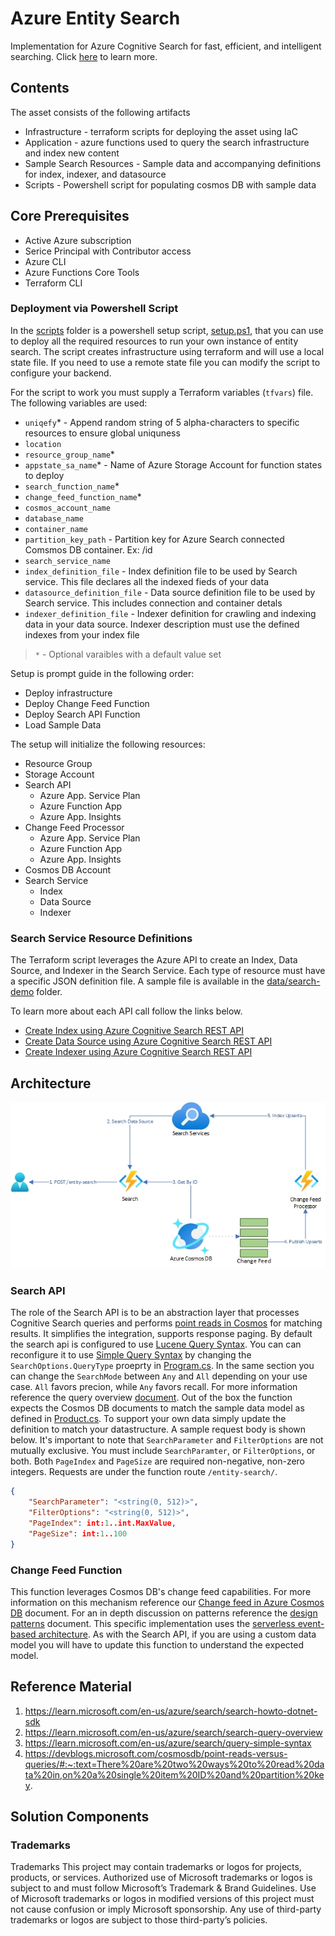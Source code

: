 <!-- ABOUT THE PROJECT -->
# Azure Entity Search

Implementation for Azure Cognitive Search for fast, efficient, and intelligent searching. Click [here](https://learn.microsoft.com/en-us/azure/search/search-what-is-azure-search) to learn more.

## Contents

The asset consists of the following artifacts

* Infrastructure - terraform scripts for deploying the asset using IaC [](/infrastructure/terraform)
* Application - azure functions used to query the search infrastructure and index new content [](/src/ap)
* Sample Search Resources - Sample data and accompanying definitions for index, indexer, and datasource [](data/search-demo/)
* Scripts - Powershell script for populating cosmos DB with sample data
  
## Core Prerequisites

* Active Azure subscription
* Serice Principal with Contributor access
* Azure CLI
* Azure Functions Core Tools
* Terraform CLI

### Deployment via Powershell Script

In the [scripts](/scripts/) folder is a powershell setup script, [setup.ps1](/scripts/setup.ps1), that you can use to deploy all the required resources to run your own instance of entity search.  The script creates infrastructure using terraform and will use a local state file. If you need to use a remote state file you can modify the script to configure your backend.

For the script to work you must supply a Terraform variables (`tfvars`) file. The following variables are used:

* `uniqefy`* - Append random string of 5 alpha-characters to specific resources to ensure global uniquness
* `location`
* `resource_group_name`*
* `appstate_sa_name`* - Name of Azure Storage Account for function states to deploy
* `search_function_name`*
* `change_feed_function_name`*
* `cosmos_account_name`
* `database_name`
* `container_name`
* `partition_key_path` - Partition key for Azure Search connected Comsmos DB container. Ex: /id
* `search_service_name`
* `index_definition_file` - Index definition file to be used by Search service. This file declares all the indexed fieds of your data
* `datasource_definition_file` - Data source definition file to be used by Search service. This includes connection and container detals
* `indexer_definition_file` - Indexer definition for crawling and indexing data in your data source. Indexer description must use the defined indexes from your index file

> `*` - Optional varaibles with a default value set

Setup is prompt guide in the following order:

* Deploy infrastructure
* Deploy Change Feed Function
* Deploy Search API Function
* Load Sample Data

The setup will initialize the following resources:

* Resource Group
* Storage Account
* Search API
  * Azure App. Service Plan
  * Azure Function App
  * Azure App. Insights
* Change Feed Processor
  * Azure App. Service Plan
  * Azure Function App
  * Azure App. Insights
* Cosmos DB Account
* Search Service
  * Index
  * Data Source
  * Indexer

### Search Service Resource Definitions

The Terraform script leverages the Azure API to create an Index, Data Source, and Indexer in the Search Service.  Each type of resource must have a specific JSON definition file. A sample file is available in the [data/search-demo](data/search-demo/) folder.

To learn more about each API call follow the links below.

* [Create Index using Azure Cognitive Search REST API](https://learn.microsoft.com/en-us/rest/api/searchservice/create-index)
* [Create Data Source using Azure Cognitive Search REST API](https://learn.microsoft.com/en-us/rest/api/searchservice/create-data-source)
* [Create Indexer using Azure Cognitive Search REST API](https://learn.microsoft.com/en-us/rest/api/searchservice/create-data-source)

## Architecture

![](docs/images/entity-search.jpg)

### Search API

The role of the Search API is to be an abstraction layer that processes Cognitive Search queries and performs [point reads in Cosmos](https://devblogs.microsoft.com/cosmosdb/point-reads-versus-queries/#:~:text=There%20are%20two%20ways%20to%20read%20data%20in,on%20a%20single%20item%20ID%20and%20partition%20key.) for matching results. It simplifies the integration, supports response paging. By default the search api is configured to use [Lucene Query Syntax](https://learn.microsoft.com/en-us/azure/search/search-howto-dotnet-sdk). You can can reconfigure it to use [Simple Query Syntax](https://learn.microsoft.com/en-us/azure/search/query-simple-syntax) by changing the `SearchOptions.QueryType` proeprty in [Program.cs](src/apps/SearchFunction/Program.cs). In the same section you can change the `SearchMode` between `Any` and `All` depending on your use case. `All` favors precion, while `Any` favors recall. For more information reference the query overview [document](https://learn.microsoft.com/en-us/azure/search/search-query-overview). Out of the box the function expects the Cosmos DB documents to match the sample data model as defined in [Product.cs](src/apps/SearchDataModels/Product.cs). To support your own data simply update the definition to match your datastructure. A sample request body is shown below.  It's important to note that `SearchParameter` and `FilterOptions` are not mutually exclusive. You must include `SearchParamter`, or `FilterOptions`, or both. Both `PageIndex` and `PageSize` are required non-negative, non-zero integers. Requests are under the function route `/entity-search/`.

```json
{
    "SearchParameter": "<string(0, 512)>",
    "FilterOptions": "<string(0, 512)>",
    "PageIndex": int:1..int.MaxValue,
    "PageSize": int:1..100
}
```

### Change Feed Function

 This function leverages Cosmos DB's change feed capabilities. For more information on this mechanism reference our [Change feed in Azure Cosmos DB](https://learn.microsoft.com/en-us/azure/cosmos-db/change-feed) document.  For an in depth discussion on patterns reference the [design patterns](https://learn.microsoft.com/en-us/azure/cosmos-db/nosql/change-feed-design-patterns) document. This specific implementation uses the [serverless event-based architecture](https://learn.microsoft.com/en-us/azure/cosmos-db/nosql/change-feed-functions). As with the Search API, if you are using a custom data model you will have to update this function to understand the expected model.

## Reference Material

1. https://learn.microsoft.com/en-us/azure/search/search-howto-dotnet-sdk
2. https://learn.microsoft.com/en-us/azure/search/search-query-overview
3. https://learn.microsoft.com/en-us/azure/search/query-simple-syntax
4. https://devblogs.microsoft.com/cosmosdb/point-reads-versus-queries/#:~:text=There%20are%20two%20ways%20to%20read%20data%20in,on%20a%20single%20item%20ID%20and%20partition%20key.

## Solution Components

### Trademarks

Trademarks This project may contain trademarks or logos for projects, products, or services. Authorized use of Microsoft trademarks or logos is subject to and must follow Microsoft’s Trademark & Brand Guidelines. Use of Microsoft trademarks or logos in modified versions of this project must not cause confusion or imply Microsoft sponsorship. Any use of third-party trademarks or logos are subject to those third-party’s policies.
